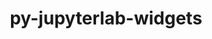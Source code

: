 ---
title: "py-jupyterlab-widgets"
layout: cache
categories: [package, develop-2024-01-28]
meta: {"versions": ["3.0.3"], "compilers": ["gcc@=11.1.0", "gcc@=11.4.0", "gcc@=9.4.0", "oneapi@=2024.0.0"], "oss": ["ubuntu20.04", "ubuntu22.04"], "platforms": ["linux"], "targets": ["neoverse_v1", "neoverse_v2", "ppc64le", "x86_64_v3"], "stacks": ["data-vis-sdk", "e4s", "e4s-neoverse-v2", "e4s-neoverse_v1", "e4s-oneapi", "e4s-power", "root"], "num_specs": 8, "num_specs_by_stack": {"root": 8, "e4s-neoverse_v1": 1, "e4s-power": 1, "data-vis-sdk": 2, "e4s": 2, "e4s-neoverse-v2": 1, "e4s-oneapi": 1}}
spec_details: [{"hash": "asdojd3csmz66yairravjwdz3d2n5dog", "compiler": "gcc@=11.4.0", "versions": ["3.0.3"], "os": "ubuntu20.04", "platform": "linux", "target": "neoverse_v1", "variants": ["build_system=python_pip"], "stacks": ["root", "e4s-neoverse_v1"], "size": "-", "tarball": "https://binaries.spack.io/releases/develop-2024-01-28/build_cache/linux-ubuntu20.04-neoverse_v1/gcc-11.4.0/py-jupyterlab-widgets-3.0.3/linux-ubuntu20.04-neoverse_v1-gcc-11.4.0-py-jupyterlab-widgets-3.0.3-asdojd3csmz66yairravjwdz3d2n5dog.spack"}, {"hash": "wrhaso2xbnbbwkkcyg7rgr7yy3ranrgt", "compiler": "gcc@=9.4.0", "versions": ["3.0.3"], "os": "ubuntu20.04", "platform": "linux", "target": "ppc64le", "variants": ["build_system=python_pip"], "stacks": ["e4s-power", "root"], "size": "-", "tarball": "https://binaries.spack.io/releases/develop-2024-01-28/build_cache/linux-ubuntu20.04-ppc64le/gcc-9.4.0/py-jupyterlab-widgets-3.0.3/linux-ubuntu20.04-ppc64le-gcc-9.4.0-py-jupyterlab-widgets-3.0.3-wrhaso2xbnbbwkkcyg7rgr7yy3ranrgt.spack"}, {"hash": "2knnfy4vhsy7uqywbb7tk3lihhuvhdoi", "compiler": "gcc@=11.1.0", "versions": ["3.0.3"], "os": "ubuntu20.04", "platform": "linux", "target": "x86_64_v3", "variants": ["build_system=python_pip"], "stacks": ["data-vis-sdk", "root"], "size": "-", "tarball": "https://binaries.spack.io/releases/develop-2024-01-28/build_cache/linux-ubuntu20.04-x86_64_v3/gcc-11.1.0/py-jupyterlab-widgets-3.0.3/linux-ubuntu20.04-x86_64_v3-gcc-11.1.0-py-jupyterlab-widgets-3.0.3-2knnfy4vhsy7uqywbb7tk3lihhuvhdoi.spack"}, {"hash": "byf33jpr4l7koitx42fdqon72jw6khbm", "compiler": "gcc@=11.1.0", "versions": ["3.0.3"], "os": "ubuntu20.04", "platform": "linux", "target": "x86_64_v3", "variants": ["build_system=python_pip"], "stacks": ["data-vis-sdk", "root"], "size": "-", "tarball": "https://binaries.spack.io/releases/develop-2024-01-28/build_cache/linux-ubuntu20.04-x86_64_v3/gcc-11.1.0/py-jupyterlab-widgets-3.0.3/linux-ubuntu20.04-x86_64_v3-gcc-11.1.0-py-jupyterlab-widgets-3.0.3-byf33jpr4l7koitx42fdqon72jw6khbm.spack"}, {"hash": "hfdd3n5pnkttqhbabpyrjdoxq2pz7mlo", "compiler": "gcc@=11.4.0", "versions": ["3.0.3"], "os": "ubuntu20.04", "platform": "linux", "target": "x86_64_v3", "variants": ["build_system=python_pip"], "stacks": ["root", "e4s"], "size": "-", "tarball": "https://binaries.spack.io/releases/develop-2024-01-28/build_cache/linux-ubuntu20.04-x86_64_v3/gcc-11.4.0/py-jupyterlab-widgets-3.0.3/linux-ubuntu20.04-x86_64_v3-gcc-11.4.0-py-jupyterlab-widgets-3.0.3-hfdd3n5pnkttqhbabpyrjdoxq2pz7mlo.spack"}, {"hash": "hak3jfnoqipor3pdqhuylw6era7hyeuf", "compiler": "gcc@=11.4.0", "versions": ["3.0.3"], "os": "ubuntu20.04", "platform": "linux", "target": "x86_64_v3", "variants": ["build_system=python_pip"], "stacks": ["root", "e4s"], "size": "-", "tarball": "https://binaries.spack.io/releases/develop-2024-01-28/build_cache/linux-ubuntu20.04-x86_64_v3/gcc-11.4.0/py-jupyterlab-widgets-3.0.3/linux-ubuntu20.04-x86_64_v3-gcc-11.4.0-py-jupyterlab-widgets-3.0.3-hak3jfnoqipor3pdqhuylw6era7hyeuf.spack"}, {"hash": "d6rbcpyljvhhw5nrzthtuunyx2t5gpqn", "compiler": "gcc@=11.4.0", "versions": ["3.0.3"], "os": "ubuntu22.04", "platform": "linux", "target": "neoverse_v2", "variants": ["build_system=python_pip"], "stacks": ["e4s-neoverse-v2", "root"], "size": "-", "tarball": "https://binaries.spack.io/releases/develop-2024-01-28/build_cache/linux-ubuntu22.04-neoverse_v2/gcc-11.4.0/py-jupyterlab-widgets-3.0.3/linux-ubuntu22.04-neoverse_v2-gcc-11.4.0-py-jupyterlab-widgets-3.0.3-d6rbcpyljvhhw5nrzthtuunyx2t5gpqn.spack"}, {"hash": "6rvvpbwoqgc5nzv6p2g7zns3znsdkxwl", "compiler": "oneapi@=2024.0.0", "versions": ["3.0.3"], "os": "ubuntu22.04", "platform": "linux", "target": "x86_64_v3", "variants": ["build_system=python_pip"], "stacks": ["e4s-oneapi", "root"], "size": "-", "tarball": "https://binaries.spack.io/releases/develop-2024-01-28/build_cache/linux-ubuntu22.04-x86_64_v3/oneapi-2024.0.0/py-jupyterlab-widgets-3.0.3/linux-ubuntu22.04-x86_64_v3-oneapi-2024.0.0-py-jupyterlab-widgets-3.0.3-6rvvpbwoqgc5nzv6p2g7zns3znsdkxwl.spack"}]
---
